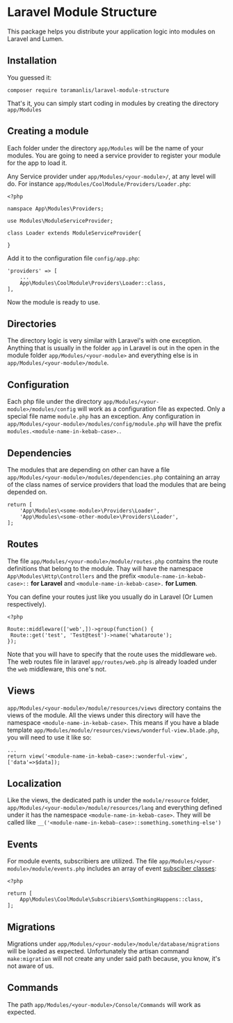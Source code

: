 Laravel Module Structure
========================

This package helps you distribute your application logic into modules on Laravel and Lumen.


Installation
-----------

You guessed it:

    composer require toramanlis/laravel-module-structure

That's it, you can simply start coding in modules by creating the directory `app/Modules`


Creating a module
-----------------

Each folder under the directory `app/Modules` will be the name of your modules. You are going to need a service provider to register your module for the app to load it.

Any Service provider under `app/Modules/<your-module>/`, at any level will do. For instance `app/Modules/CoolModule/Providers/Loader.php`:

    <?php

    namspace App\Modules\Providers;

    use Modules\ModuleServiceProvider;

    class Loader extends ModuleServiceProvider{

    }

Add it to the configuration file `config/app.php`:

    'providers' => [
        ...
        App\Modules\CoolModule\Providers\Loader::class,
    ],

Now the module is ready to use.

Directories
-----------

The directory logic is very similar with Laravel's with one exception. Anything that is usually in the folder `app` in Laravel is out in the open in the module folder `app/Modules/<your-module>` and everything else is in `app/Modules/<your-module>/module`.

Configuration
-------------

Each php file under the directory `app/Modules/<your-module>/modules/config` will work as a configuration file as expected. Only a special file name `module.php` has an exception. Any configuration in `app/Modules/<your-module>/modules/config/module.php` will have the prefix `modules.<module-name-in-kebab-case>.`.

Dependencies
------------

The modules that are depending on other can have a file `app/Modules/<your-module>/modules/dependencies.php` containing an array of the class names of service providers that load the modules that are being depended on.

    return [
        'App\Modules\<some-module>\Providers\Loader',
        'App\Modules\<some-other-module>\Providers\Loader',
    ];

Routes
-------

The file `app/Modules/<your-module>/module/routes.php` contains the route definitions that belong to the module. Thay will have the namespace `App\Modules\Http\Controllers` and the prefix `<module-name-in-kebab-case>::` **for Laravel** and `<module-name-in-kebab-case>.` **for Lumen**.

You can define your routes just like you usually do in Laravel (Or Lumen respectively).

    <?php

    Route::middleware(['web',])->group(function() {
     Route::get('test', 'Test@test')->name('whataroute');
    });

Note that you will have to specify that the route uses the middleware `web`. The web routes file in laravel `app/routes/web.php` is already loaded under the `web` middleware, this one's not.


Views
-----

`app/Modules/<your-module>/module/resources/views` directory contains the views of the module. All the views under this directory will have the namespace `<module-name-in-kebab-case>`. This means if you have a blade template `app/Modules/module/resources/views/wonderful-view.blade.php`, you will need to use it like so:

    ...
    return view('<module-name-in-kebab-case>::wonderful-view',['data'=>$data]);

Localization
------------

Like the views, the dedicated path is under the `module/resource` folder, `app/Modules/<your-module>/module/resources/lang` and everything defined under it has the namespace  `<module-name-in-kebab-case>`. They will be called like `__('<module-name-in-kebab-case>::something.something-else')`

Events
------

For module events, subscribiers are utilized. The file `app/Modules/<your-module>/module/events.php` includes an array of event [subsciber classes](https://laravel.com/docs/master/events#event-subscribers):

    <?php

    return [
        App\Modules\CoolModule\Subscribiers\SomthingHappens::class,
    ];


Migrations
----------

Migrations under `app/Modules/<your-module>/module/database/migrations` will be loaded as expected. Unfortunately the artisan command `make:migration` will not create any under said path because, you know, it's not aware of us.

Commands
--------

The path `app/Modules/<your-module>/Console/Commands` will work as expected.
